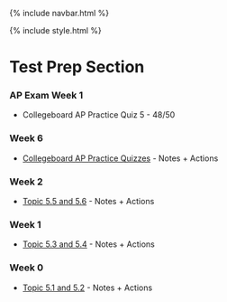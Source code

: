 {% include navbar.html %}

{% include style.html %}


# Test Prep Section

### AP Exam Week 1
- Collegeboard AP Practice Quiz 5 - 48/50

### Week 6
- [Collegeboard AP Practice Quizzes](https://dtsivkovski.github.io/dtsivkovski-cspt3/notes/quiz-corrections) - Notes + Actions

### Week 2
- [Topic 5.5 and 5.6](https://dtsivkovski.github.io/dtsivkovski-cspt3/notes/5.5-5.6) - Notes + Actions
### Week 1
- [Topic 5.3 and 5.4](https://dtsivkovski.github.io/dtsivkovski-cspt3/notes/5.3-5.4) - Notes + Actions
### Week 0
- [Topic 5.1 and 5.2](https://dtsivkovski.github.io/dtsivkovski-cspt3/notes/5.1-5.2) - Notes + Actions
